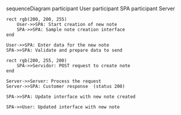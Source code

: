sequenceDiagram
    participant User
    participant SPA
    participant Server

    rect rgb(200, 200, 255)
        User->>SPA: Start creation of new note
        SPA->>SPA: Sample note creation interface
    end

    User->>SPA: Enter data for the new note
    SPA->>SPA: Validate and prepare data to send

    rect rgb(200, 255, 200)
        SPA->>Servidor: POST request to create note
    end

    Server->>Server: Process the request
    Server->>SPA: Customer response  (status 200)

    SPA->>SPA: Update interface with new note created

    SPA->>User: Updated interface with new note